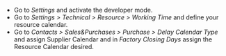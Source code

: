 - Go to *Settings* and activate the developer mode.
- Go to *Settings \> Technical \> Resource \> Working Time* and define
  your resource calendar.
- Go to *Contacts \> Sales&Purchases \> Purchase \> Delay Calendar Type*
  and assign Supplier Calendar and in *Factory Closing Days* assign the
  Resource Calendar desired.
